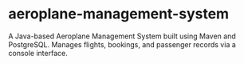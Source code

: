 # aeroplane-management-system
A Java-based Aeroplane Management System built using Maven and PostgreSQL. Manages flights, bookings, and passenger records via a console interface.
